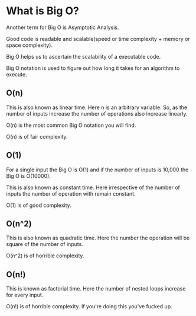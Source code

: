 # What is Big O?

Another term for Big O is Asymptotic Analysis.

Good code is readable and scalable(speed or time complexity + memory or space complexity).

Big O helps us to ascertain the scalability of a executable code.

Big O notation is used to figure out how long it takes for an algorithm to execute.

## O(n)

This is also known as linear time. Here n is an arbitrary variable. So, as the number of inputs increase the number of operations also increase linearly.  

O(n) is the most common Big O notation you will find.

O(n) is of fair complexity.
## O(1)

For a single input the Big O is O(1) and if the number of inputs is 10,000 the Big O is O(10000).  

This is also known as constant time. Here irrespective of the number of inputs the number of operation with remain constant.  

O(1) is of good complexity.

## O(n^2)

This is also known as quadratic time. Here the number the operation will be square of the number of inputs.  

O(n^2) is of horrible complexity.

## O(n!)

This is known as factorial time. Here the number of nested loops increase for every input.  

O(n!) is of horrible complexity. If you're doing this you've fucked up.